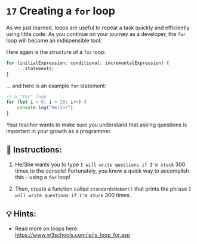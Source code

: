 # `17` Creating a `for` loop

As we just learned, loops are useful to repeat a task quickly and efficiently using little code. As you continue on your journey as a developer, the `for` loop will become an indispensible tool.

Here again is the structure of a `for` loop:

```js
for (initialExpression; conditional; incrementalExpression) {
    ...statements;
}
```
... and here is an example `for` statement:

```js
// a "for" loop
for (let i = 0; i < 10; i++) {
    console.log("Hello!")
}
```

Your teacher wants to make sure you understand that asking questions is important in your growth as a programmer. 

## 📝 Instructions:

1. He/She wants you to type `I will write questions if I'm stuck` 300 times to the console! Fortunately, you know a quick way to accomplish this - using a `for` loop!

2. Then, create a function called `standardsMaker()` that prints the phrase `I will write questions if I'm stuck` 300 times.

## 💡 Hints:

+ Read more on loops here: https://www.w3schools.com/js/js_loop_for.asp